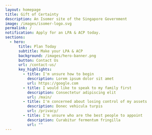 ```yaml
---
layout: homepage
title: Gift of Certainty
description: An Isomer site of the Singapore Government
image: /images/isomer-logo.svg
permalink: /
notification: Apply for an LPA & ACP today.
sections:
  - hero:
      title: Plan Today
      subtitle: Make your LPA & ACP
      background: /images/hero-banner.png
      button: Contact Us
      url: /contact-us/
      key_highlights:
        - title: I'm unsure how to begin
          description: Lorem ipsum dolor sit amet
          url: https://google.com
        - title: I would like to speak to my family first
          description: Consectetur adipiscing elit
          url: /main/
        - title: I'm concerned about losing control of my assets
          description: Donec vehicula turpis
          url: /privacy/
        - title: I'm unsure who are the best people to appoint
          description: Curabitur fermentum fringilla
          url: ""
---
```

